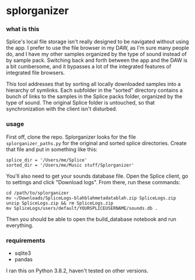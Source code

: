 # splorganizer

### what is this

Splice's local file storage isn't really designed to be navigated without using the app. I prefer to use the file browser in my DAW, as I'm sure many people do, and I have my other samples organized by the type of sound instead of by sample pack. Switching back and forth between the app and the DAW is a bit cumbersome, and it bypasses a lot of the integrated features of integrated file browsers.

This tool addresses that by sorting all locally downloaded samples into a hierarchy of symlinks. Each subfolder in the "sorted" directory contains a bunch of links to the samples in the Splice packs folder, organized by the type of sound. The original Splice folder is untouched, so that synchronization with the client isn't disturbed.

### usage

First off, clone the repo. Splorganizer looks for the file `splorganizer_paths.py` for the original and sorted splice directories. Create that file and put in something like this:

```
splice_dir = '/Users/me/Splice'
sorted_dir = '/Users/me/Music stuff/Splorganizer'
```

You'll also need to get your sounds database file. Open the Splice client, go to settings and click "Download logs". From there, run these commands:
```
cd /path/to/splorganizer
mv ~/Downloads/SpliceLogs-blahblahmetadatablah.zip SpliceLogs.zip
unzip SpliceLogs.zip && rm SpliceLogs.zip
mv SpliceLogs/users/default/YOURSPLICEUSERNAME/sounds.db .
```

Then you should be able to open the build_database notebook and run everything.

### requirements

- sqlite3
- pandas

I ran this on Python 3.8.2, haven't tested on other versions.